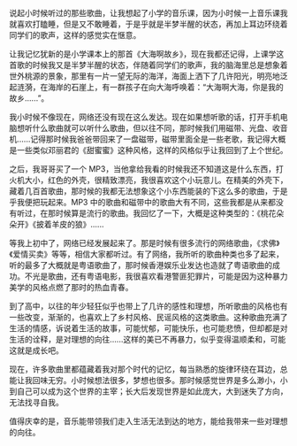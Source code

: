 说起小时候听过的那些歌曲，让我想起了小学的音乐课，因为小时候一上音乐课我就喜欢打瞌睡，但是又不敢睡着，于是乎就是半梦半醒的状态，再加上耳边环绕着同学们的歌声，这样的感觉实在惬意。

让我记忆犹新的是小学课本上的那首《大海啊故乡》，现在我都还记得，上课学这首歌的时候我又是半梦半醒的状态，伴随着同学们的歌声，我的脑海里总是想象着世外桃源的景象，那里有一片一望无际的海洋，海面上洒下了几许阳光，明亮地泛起涟漪，在海岸的石崖上，有一群孩子在向大海呼唤着：“大海啊大海，你是我的故乡......”。

我小时候不像现在，网络还没有现在这么发达。现在如果想听歌的话，打开手机电脑想听什么歌曲就可以听什么歌曲，但以往不同，那时候我们用磁带、光盘、收音机......记得那时候我爸爸带回来了一盘磁带，磁带里面全是一些老歌，我记得大概是一些类似邓丽君的《甜蜜蜜》这种风格，这样的风格似乎让我回到了上个世纪。

之后，我哥哥买了一个 MP3，当他拿给我看的时候我还不知道这是什么东西，打火机大小，红色的外壳，很精致漂亮，我很喜欢这个小玩意儿。在精美的外壳下，藏着几百首歌曲，那时候的我都无法想象这个小东西能装的下这么多的歌曲，于是乎我便把玩起来。MP3 中的歌曲和磁带中的歌曲大有不同，这些我都是从来都没有听过，在那时候算是流行的歌曲。我回忆了一下，大概是这种类型的：《桃花朵朵开》《披着羊皮的狼》......

等我上初中了，网络已经发展起来了。那是时候有很多流行的网络歌曲，《求佛》《爱情买卖》等等，相信大家都听过。有了网络，我所听的歌曲种类也多了起来，听的最多了大概就是粤语歌曲了，那时候香港娱乐业发达也造就了粤语歌曲的成功。不光是歌曲，还有粤语电影，我很喜欢看港警匪犯罪片，可能是因为这种暴力美学的风格点燃了那时的热血青春。

到了高中，以往的年少轻狂似乎也带上了几许的感性和理想，所听歌曲的风格也有一些改变，渐渐的，也喜欢上了乡村风格、民谣风格的这类歌曲。这种歌曲充满了生活的情感，诉说着生活的故事，可能忧郁，可能快乐，也可能悲愤，但却都是对生活的诠释，是对理想的向往......这样的美已不再暴力，似乎变得温顺柔和，可能这就是成长吧。

现在，许多歌曲里都蕴藏着我对那个时代的记忆，每当熟悉的旋律环绕在耳边，总能让我回味无穷。小时候想法很多，梦想也很多。那时候感觉世界是多么渺小，小到自己可以成为这个世界的主宰；长大后发现世界是如此庞大，大到迷失了方向，无法找寻自我。

值得庆幸的是，音乐能带领我们走入生活无法到达的地方，能给我带来一些对理想的向往。